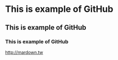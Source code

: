 # This is example of GitHub
## This is example of GitHub
### This is example of GitHub
<http://mardown.tw>
